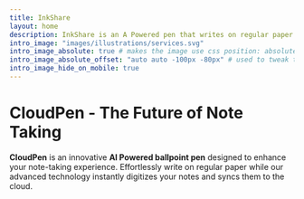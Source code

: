 ```yaml
---
title: InkShare
layout: home
description: InkShare is an A Powered pen that writes on regular paper and instantly digitizes notes to the cloud.
intro_image: "images/illustrations/services.svg"
intro_image_absolute: true # makes the image use css position: absolute; so it looks "offset". It's a visual effect that might not always look good depending on the image you use.
intro_image_absolute_offset: "auto auto -100px -80px" # used to tweak the positioning of the absolute image if enabled above
intro_image_hide_on_mobile: true
---
```


# CloudPen - The Future of Note Taking

**CloudPen** is an innovative **AI Powered ballpoint pen** designed to enhance your note-taking experience. Effortlessly write on regular paper while our advanced technology instantly digitizes your notes and syncs them to the cloud.
